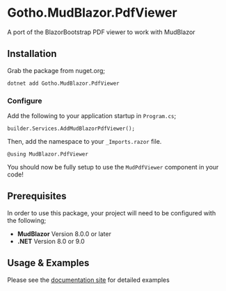 # Gotho.MudBlazor.PdfViewer

A port of the BlazorBootstrap PDF viewer to work with MudBlazor

## Installation

Grab the package from nuget.org;

```
dotnet add Gotho.MudBlazor.PdfViewer
```

### Configure

Add the following to your application startup in `Program.cs`;

```
builder.Services.AddMudBlazorPdfViewer();
```

Then, add the namespace to your `_Imports.razor` file.

```
@using MudBlazor.PdfViewer
```

You should now be fully setup to use the `MudPdfViewer` component in your code!

## Prerequisites

In order to use this package, your project will need to be configured with the following;

- **MudBlazor** Version 8.0.0 or later
- **.NET** Version 8.0 or 9.0

## Usage & Examples

Please see the [documentation site](https://mudpdf.info) for detailed examples
